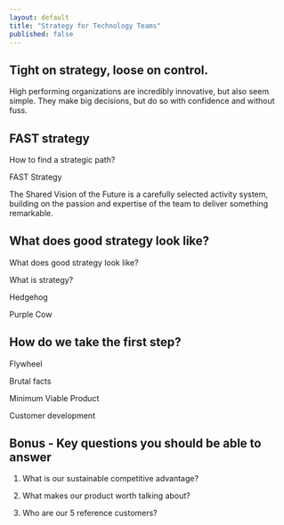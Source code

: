 ```yaml
---
layout: default
title: "Strategy for Technology Teams"
published: false
---
```


## Tight on strategy, loose on control.

High performing organizations are incredibly innovative, but also seem simple. They make big decisions, but do so with confidence and without fuss.

## FAST strategy

How to find a strategic path?

FAST Strategy

The Shared Vision of the Future is a carefully selected activity system, building on the passion and expertise of the team to deliver something remarkable.

## What does good strategy look like?

What does good strategy look like?

What is strategy?

Hedgehog

Purple Cow

## How do we take the first step?

Flywheel

Brutal facts

Minimum Viable Product

Customer development

## Bonus - Key questions you should be able to answer

1. What is our sustainable competitive advantage?

2. What makes our product worth talking about?

3. Who are our 5 reference customers?

